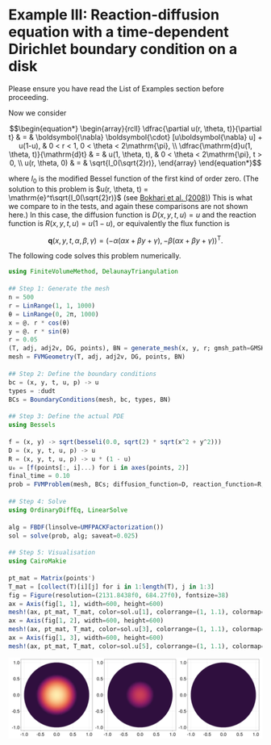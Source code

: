 # Example III: Reaction-diffusion equation with a time-dependent Dirichlet boundary condition on a disk 

Please ensure you have read the List of Examples section before proceeding.

Now we consider

```math
\begin{equation*}
\begin{array}{rcll}
\dfrac{\partial u(r, \theta, t)}{\partial t} & = & \boldsymbol{\nabla} \boldsymbol{\cdot} [u\boldsymbol{\nabla} u] + u(1-u), & 0 < r < 1, 0 < \theta < 2\mathrm{\pi}, \\
\dfrac{\mathrm{d}u(1, \theta, t)}{\mathrm{d}t} & = & u(1, \theta, t), & 0 < \theta < 2\mathrm{\pi}, t > 0,  \\
u(r, \theta, 0) & = & \sqrt{I_0(\sqrt{2}r)},
\end{array}
\end{equation*}
```

where $I_0$ is the modified Bessel function of the first kind of order zero. (The solution to this problem is $u(r, \theta, t) = \mathrm{e}^t\sqrt{I_0(\sqrt{2}r)}$ (see [Bokhari et al. (2008)](https://doi.org/10.1016/j.na.2007.11.012)) This is what we compare to in the tests, and again these comparisons are not shown here.) In this case, the diffusion function is $D(x, y, t, u) = u$ and the reaction function is $R(x, y, t, u) = u(1-u)$, or equivalently the flux function is 

```math
\boldsymbol{q}(x, y, t, \alpha, \beta, \gamma) = \left(-\alpha\left(\alpha x + \beta y + \gamma\right), -\beta\left(\alpha x + \beta y + \gamma\right)\right)^{\mathsf T}. 
```

The following code solves this problem numerically.
```julia 
using FiniteVolumeMethod, DelaunayTriangulation

## Step 1: Generate the mesh 
n = 500
r = LinRange(1, 1, 1000)
θ = LinRange(0, 2π, 1000)
x = @. r * cos(θ)
y = @. r * sin(θ)
r = 0.05
(T, adj, adj2v, DG, points), BN = generate_mesh(x, y, r; gmsh_path=GMSH_PATH)
mesh = FVMGeometry(T, adj, adj2v, DG, points, BN)

## Step 2: Define the boundary conditions 
bc = (x, y, t, u, p) -> u
types = :dudt
BCs = BoundaryConditions(mesh, bc, types, BN)

## Step 3: Define the actual PDE  
using Bessels

f = (x, y) -> sqrt(besseli(0.0, sqrt(2) * sqrt(x^2 + y^2)))
D = (x, y, t, u, p) -> u
R = (x, y, t, u, p) -> u * (1 - u)
u₀ = [f(points[:, i]...) for i in axes(points, 2)]
final_time = 0.10
prob = FVMProblem(mesh, BCs; diffusion_function=D, reaction_function=R, initial_condition=u₀, final_time)

## Step 4: Solve
using OrdinaryDiffEq, LinearSolve

alg = FBDF(linsolve=UMFPACKFactorization())
sol = solve(prob, alg; saveat=0.025)

## Step 5: Visualisation 
using CairoMakie 

pt_mat = Matrix(points')
T_mat = [collect(T)[i][j] for i in 1:length(T), j in 1:3]
fig = Figure(resolution=(2131.8438f0, 684.27f0), fontsize=38)
ax = Axis(fig[1, 1], width=600, height=600)
mesh!(ax, pt_mat, T_mat, color=sol.u[1], colorrange=(1, 1.1), colormap=:matter)
ax = Axis(fig[1, 2], width=600, height=600)
mesh!(ax, pt_mat, T_mat, color=sol.u[3], colorrange=(1, 1.1), colormap=:matter)
ax = Axis(fig[1, 3], width=600, height=600)
mesh!(ax, pt_mat, T_mat, color=sol.u[5], colorrange=(1, 1.1), colormap=:matter)
```
![Reaction-diffusion equation on a circle solution](https://github.com/DanielVandH/FiniteVolumeMethod.jl/blob/main/test/figures/reaction_diffusion_equation_test.png?raw=true)